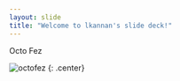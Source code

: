 ```yaml
---
layout: slide
title: "Welcome to lkannan's slide deck!"
---
```


Octo Fez

![octofez](https://octodex.github.com/images/octofez.png)
{: .center}
